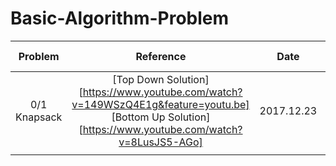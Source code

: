 # Basic-Algorithm-Problem
|   Problem    |                Reference                 |    Date    | Review Date |
| :----------: | :--------------------------------------: | :--------: | :---------: |
| 0/1 Knapsack | [Top Down Solution][https://www.youtube.com/watch?v=149WSzQ4E1g&feature=youtu.be]  <br>[Bottom Up Solution][https://www.youtube.com/watch?v=8LusJS5-AGo] | 2017.12.23 |             |
|              |                                          |            |             |



